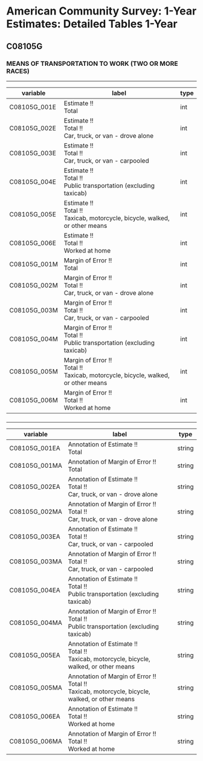 # American Community Survey: 1-Year Estimates: Detailed Tables 1-Year

## C08105G

### MEANS OF TRANSPORTATION TO WORK (TWO OR MORE RACES)

___

| variable | label | type |
| ----- | ----- | ----- |
| C08105G_001E | Estimate !!<br>Total | int |
| C08105G_002E | Estimate !!<br>Total !!<br>Car, truck, or van - drove alone | int |
| C08105G_003E | Estimate !!<br>Total !!<br>Car, truck, or van - carpooled | int |
| C08105G_004E | Estimate !!<br>Total !!<br>Public transportation (excluding taxicab) | int |
| C08105G_005E | Estimate !!<br>Total !!<br>Taxicab, motorcycle, bicycle, walked, or other means | int |
| C08105G_006E | Estimate !!<br>Total !!<br>Worked at home | int |
| C08105G_001M | Margin of Error !!<br>Total | int |
| C08105G_002M | Margin of Error !!<br>Total !!<br>Car, truck, or van - drove alone | int |
| C08105G_003M | Margin of Error !!<br>Total !!<br>Car, truck, or van - carpooled | int |
| C08105G_004M | Margin of Error !!<br>Total !!<br>Public transportation (excluding taxicab) | int |
| C08105G_005M | Margin of Error !!<br>Total !!<br>Taxicab, motorcycle, bicycle, walked, or other means | int |
| C08105G_006M | Margin of Error !!<br>Total !!<br>Worked at home | int |
### 

___

| variable | label | type |
| ----- | ----- | ----- |
| C08105G_001EA | Annotation of Estimate !!<br>Total | string |
| C08105G_001MA | Annotation of Margin of Error !!<br>Total | string |
| C08105G_002EA | Annotation of Estimate !!<br>Total !!<br>Car, truck, or van - drove alone | string |
| C08105G_002MA | Annotation of Margin of Error !!<br>Total !!<br>Car, truck, or van - drove alone | string |
| C08105G_003EA | Annotation of Estimate !!<br>Total !!<br>Car, truck, or van - carpooled | string |
| C08105G_003MA | Annotation of Margin of Error !!<br>Total !!<br>Car, truck, or van - carpooled | string |
| C08105G_004EA | Annotation of Estimate !!<br>Total !!<br>Public transportation (excluding taxicab) | string |
| C08105G_004MA | Annotation of Margin of Error !!<br>Total !!<br>Public transportation (excluding taxicab) | string |
| C08105G_005EA | Annotation of Estimate !!<br>Total !!<br>Taxicab, motorcycle, bicycle, walked, or other means | string |
| C08105G_005MA | Annotation of Margin of Error !!<br>Total !!<br>Taxicab, motorcycle, bicycle, walked, or other means | string |
| C08105G_006EA | Annotation of Estimate !!<br>Total !!<br>Worked at home | string |
| C08105G_006MA | Annotation of Margin of Error !!<br>Total !!<br>Worked at home | string |

